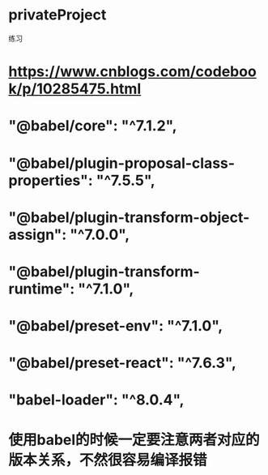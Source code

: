 # privateProject
练习
# https://www.cnblogs.com/codebook/p/10285475.html
# "@babel/core": "^7.1.2",
# "@babel/plugin-proposal-class-properties": "^7.5.5",
# "@babel/plugin-transform-object-assign": "^7.0.0",
# "@babel/plugin-transform-runtime": "^7.1.0",
# "@babel/preset-env": "^7.1.0",
# "@babel/preset-react": "^7.6.3",
# "babel-loader": "^8.0.4",
# 使用babel的时候一定要注意两者对应的版本关系，不然很容易编译报错